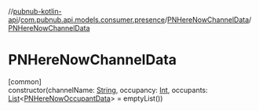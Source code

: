 //[pubnub-kotlin-api](../../../index.md)/[com.pubnub.api.models.consumer.presence](../index.md)/[PNHereNowChannelData](index.md)/[PNHereNowChannelData](-p-n-here-now-channel-data.md)

# PNHereNowChannelData

[common]\
constructor(channelName: [String](https://kotlinlang.org/api/latest/jvm/stdlib/kotlin/-string/index.html), occupancy: [Int](https://kotlinlang.org/api/latest/jvm/stdlib/kotlin/-int/index.html), occupants: [List](https://kotlinlang.org/api/latest/jvm/stdlib/kotlin.collections/-list/index.html)&lt;[PNHereNowOccupantData](../-p-n-here-now-occupant-data/index.md)&gt; = emptyList())
